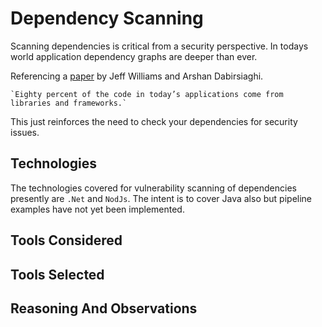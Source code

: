# Dependency Scanning
Scanning dependencies is critical from a security perspective. In todays world application dependency graphs are deeper than ever.

Referencing a [paper](https://cdn2.hubspot.net/hub/203759/file-1100864196-pdf/docs/Contrast_-_Insecure_Libraries_2014.pdf) by Jeff Williams and Arshan Dabirsiaghi. 

    `Eighty percent of the code in today’s applications come from libraries and frameworks.`

This just reinforces the need to check your dependencies for security issues. 

## Technologies

The technologies covered for vulnerability scanning of dependencies presently are `.Net` and `NodJs`. The intent is to cover Java also but pipeline examples have not yet been implemented.

## Tools Considered

## Tools Selected

## Reasoning And Observations

